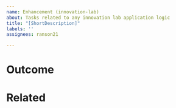 ```yaml
---
name: Enhancement (innovation-lab)
about: Tasks related to any innovation lab application logic
title: "[ShortDescription]"
labels: ''
assignees: ranson21

---
```


# Outcome

# Related

